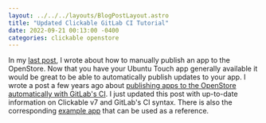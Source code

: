 ```yaml
---
layout: ../../../layouts/BlogPostLayout.astro
title: "Updated Clickable GitLab CI Tutorial"
date: 2022-09-21 00:13:00 -0400
categories: clickable openstore
---
```


In my [last post](../2022-09-15-how-to-publish-an-ubuntu-touch-app/), I wrote about
how to manually publish an app to the OpenStore. Now that you have your Ubuntu
Touch app generally available it would be great to be able to automatically publish
updates to your app. I wrote a post a few years ago about
[publishing apps to the OpenStore automatically with GitLab's CI](../2019-03-19-publishing-apps-to-the-0penstore-with-gitlab-ci/).
I just updated this post with up-to-date information on Clickable v7 and GitLab's CI
syntax. There is also the corresponding [example app](https://gitlab.com/clickable/clickable-gitlab-ci-test)
that can be used as a reference.
